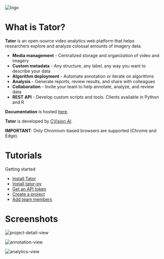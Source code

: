 ![logo](https://raw.githubusercontent.com/cvisionai/tator/master/main/static/images/tator-logo.png)

What is Tator?
==============

**Tator** is an open-source video analytics web platform that helps researchers explore and analyze colossal amounts of imagery data.

* **Media management** - Centralized storage and organization of video and imagery
* **Custom metadata** - Any structure, any label, any way you want to describe your data
* **Algorithm deployment** - Automate annotation or iterate on algorithms
* **Analysis** - Generate reports, review results, and share with colleagues
* **Collaboration** - Invite your team to help annotate, analyze, and review data
* **REST API** - Develop custom scripts and tools. Clients available in Python and R

**Documentation** is hosted [here](https://tatorapp.com/docs).

**Tator** is developed by [CVision AI](https://www.cvisionai.com).

**IMPORTANT**: Only Chromium-based browsers are supported (Chrome and Edge).

Tutorials
=========

Getting started
* [Install Tator](https://www.tator.io/tutorials/2021-03-29-install-tator/)
* [Install tator-py](https://www.tator.io/tutorials/2021-03-11-install-tator-py/)
* [Get an API token](https://www.tator.io/tutorials/2021-03-12-get-an-api-token/)
* [Create a project](https://www.tator.io/tutorials/2021-04-09-create-a-project/)
* [Add team members](https://www.tator.io/tutorials/2021-03-12-add-team-members/)

Screenshots
===========

![project-detail-view](https://user-images.githubusercontent.com/7937658/114918093-afaf1480-9df4-11eb-8968-5edb963029a0.PNG)

![annotation-view](https://user-images.githubusercontent.com/7937658/114918098-b178d800-9df4-11eb-8845-d982bed5e67d.PNG)

![analytics-view](https://user-images.githubusercontent.com/7937658/114918096-b0e04180-9df4-11eb-8188-9d68f0ef42f1.PNG)

